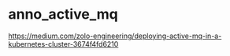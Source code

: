 # anno_active_mq

https://medium.com/zolo-engineering/deploying-active-mq-in-a-kubernetes-cluster-3674f4fd6210
